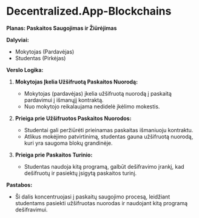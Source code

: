 # Decentralized.App-Blockchains

**Planas: Paskaitos Saugojimas ir Žiūrėjimas**

**Dalyviai:**
- Mokytojas (Pardavėjas)
- Studentas (Pirkėjas)

**Verslo Logika:**

1. **Mokytojas Įkelia Užšifruotą Paskaitos Nuorodą:**
   - Mokytojas (pardavėjas) įkelia užšifruotą nuorodą į paskaitą pardavimui į išmanųjį kontraktą.
   - Nuo mokytojo reikalaujama nedidelė įkėlimo mokestis.

2. **Prieiga prie Užšifruotos Paskaitos Nuorodos:**
   - Studentai gali peržiūrėti prieinamas paskaitas išmaniuoju kontraktu.
   - Atlikus mokėjimo patvirtinimą, studentas gauna užšifruotą nuorodą, kuri yra saugoma blokų grandinėje.

3. **Prieiga prie Paskaitos Turinio:**
   - Studentas naudoja kitą programą, galbūt dešifravimo įrankį, kad dešifruotų ir pasiektų įsigytą paskaitos turinį.

**Pastabos:**
- Ši dalis koncentruojasi į paskaitų saugojimo procesą, leidžiant studentams pasiekti užšifruotas nuorodas ir naudojant kitą programą dešifravimui.

